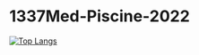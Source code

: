# 1337Med-Piscine-2022

[![Top Langs](https://github-readme-stats.vercel.app/api/top-langs/?username=salimmehdi)](https://github.com/mehdisalim/1337Med-Piscine-2022)
